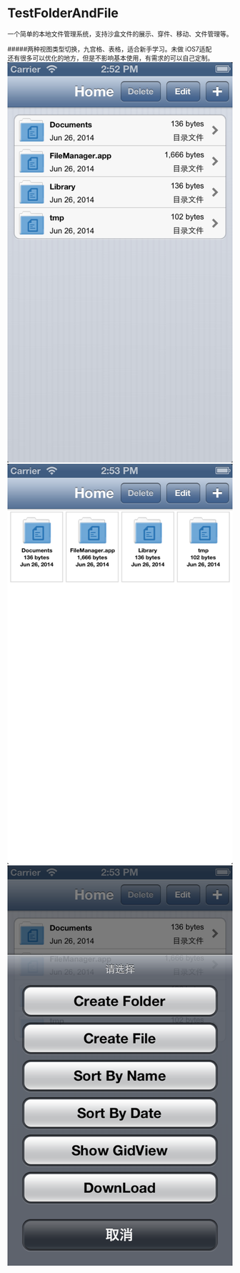 TestFolderAndFile
=================
一个简单的本地文件管理系统，支持沙盒文件的展示、穿件、移动、文件管理等。

#####两种视图类型切换，九宫格、表格，适合新手学习。未做 iOS7适配<br>还有很多可以优化的地方，但是不影响基本使用，有需求的可以自己定制。</br>
![](https://github.com/junwangInChina/TestFolderAndFile/raw/master/Images/example01.png)
![](https://github.com/junwangInChina/TestFolderAndFile/raw/master/Images/example02.png)
![](https://github.com/junwangInChina/TestFolderAndFile/raw/master/Images/example03.png)
